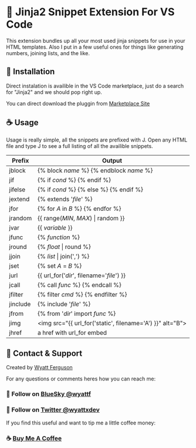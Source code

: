 # :tropical_drink: Jinja2 Snippet Extension For VS Code

This extension bundles up all your most used jinja snippets for use in your HTML templates. Also I put in a few useful ones for things like generating numbers, joining lists, and the like.

## :sushi: Installation

Direct instalation is availible in the VS Code marketplace, just do a search for "Jinja2" and we should pop right up.

You can direct download the pluggin from [Marketplace Site](https://marketplace.visualstudio.com/items?itemName=WyattFerguson.jinja2-snippet-kit)

## :coffee: Usage

Usage is really simple, all the snippets are prefixed with J. Open any HTML file and type J to see a full listing of all the availible snippets.

| Prefix   | Output                                                      |
| -------- | ----------------------------------------------------------- |
| jblock   | {% block *name* %} {% endblock *name* %}                    |
| jif      | {% if *cond* %} {% endif %}                                 |
| jifelse  | {% if *cond* %} {% else %} {% endif %}                      |
| jextend  | {% extends '*file*' %}                                      |
| jfor     | {% for *A* in *B* %} {% endfor %}                           |
| jrandom  | {{ range(*MIN*, *MAX*) \| random }}                         |
| jvar     | {{ *variable* }}                                            |
| jfunc    | {% *function* %}                                            |
| jround   | {% *float* \| round %}                                      |
| jjoin    | {% *list* \| join(',') %}                                   |
| jset     | {% set *A* = *B* %}                                         |
| jurl     | {{ url_for('*dir*', filename='*file*') }}                   |
| jcall    | {% call *func* %} {% endcall %}                             |
| jfilter  | {% filter *cmd* %} {% endfilter %}                          |
| jinclude | {% include '*file*' %}                                      |
| jfrom    | {% from '*dir*' import *func* %}                            |
| jimg     | <img src=\"{{ url_for('static', filename='A') }}\" alt="B"> |
| jhref    | a href with url_for embed                                   |


## :postbox: Contact & Support

Created by [Wyatt Ferguson](https://twitter.com/wyattxdev)

For any questions or comments heres how you can reach me:
### :shaved_ice: Follow on [BlueSky @wyattf](wyattf.bsky.social)
### :tropical_drink: Follow on [Twitter @wyattxdev](https://twitter.com/wyattxdev)


If you find this useful and want to tip me a little coffee money:
### :coffee: [Buy Me A Coffee](https://www.buymeacoffee.com/wyattferguson)


